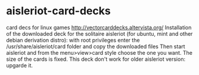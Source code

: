 # aisleriot-card-decks
card decs for linux games
http://vectorcarddecks.altervista.org/
Installation of the downloaded deck for the solitaire aisleriot (for ubuntu, mint and other debian derivation distro):
with root privileges enter the /usr/share/aisleriot/card folder and copy the downloaded files
Then start aisleriot and from the menu>view>card style choose the one you want. The size of the cards is fixed.
This deck don't work for older aisleriot version: upgarde it. 
